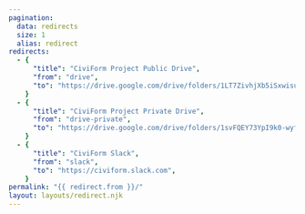 ```yaml
---
pagination:
  data: redirects
  size: 1
  alias: redirect
redirects:
  - {
      "title": "CiviForm Project Public Drive",
      "from": "drive",
      "to": "https://drive.google.com/drive/folders/1LT7ZivhjXb5iSxwisuF11CjUMKPYjpi0",
    }
  - {
      "title": "CiviForm Project Private Drive",
      "from": "drive-private",
      "to": "https://drive.google.com/drive/folders/1svFQEY73YpI9k0-wyfqY2UU_w8hUFIAG",
    }
  - {
      "title": "CiviForm Slack",
      "from": "slack",
      "to": "https://civiform.slack.com",
    }
permalink: "{{ redirect.from }}/"
layout: layouts/redirect.njk
---
```

